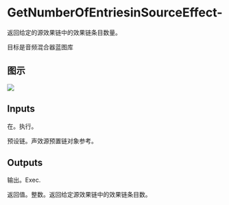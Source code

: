 # GetNumberOfEntriesinSourceEffect-

返回给定的源效果链中的效果链条目数量。

目标是音频混合器蓝图库

## 图示

![]($-20221218-18041983.png)

## Inputs

在。执行。

预设链。声效源预置链对象参考。 

## Outputs

输出。Exec.

返回值。整数。返回给定源效果链中的效果链条目数。
